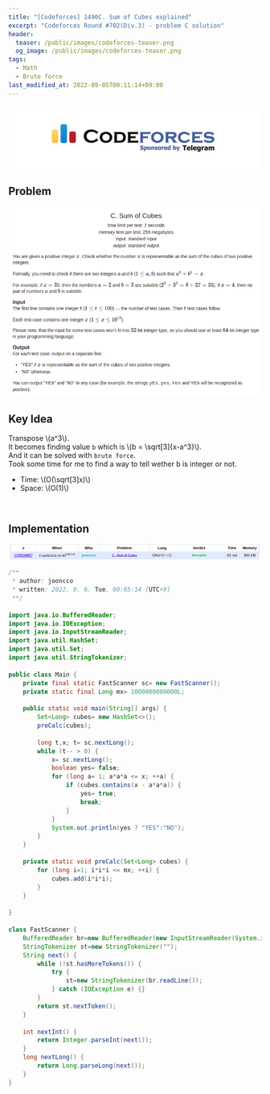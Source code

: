 ```yaml
---
title: "[Codeforces] 1490C. Sum of Cubes explained"
excerpt: "Codeforces Round #702(Div.3) - problem C solution"
header:
  teaser: /public/images/codeforces-teaser.png
  og_image: /public/images/codeforces-teaser.png
tags:
  - Math
  - Brute force
last_modified_at: 2022-09-05T00:11:14+09:00
---
```

<a href="https://codeforces.com/">
    <img src="/public/images/codeforces-logo.jpeg"/>
</a>

## Problem
<a href="http://codeforces.com/contest/1490/problem/C">
    <img src="/public/images/codeforces-1490C.png"/>
</a>

<br/>

## Key Idea
Transpose \\(a^3\\).  
It becomes finding value `b` which is \\(b = \sqrt[3]{x-a^3}\\).  
And it can be solved with `brute force`.  
Took some time for me to find a way to tell wether b is integer or not.  

- Time: \\(O(\sqrt[3]x)\\)  
- Space: \\(O(1)\\)

<br/>

## Implementation
<img src="/public/images/codeforces-1490C-result.png"/>

```java
/**
 * author: jooncco
 * written: 2022. 9. 6. Tue. 00:05:14 [UTC+9]
 **/

import java.io.BufferedReader;
import java.io.IOException;
import java.io.InputStreamReader;
import java.util.HashSet;
import java.util.Set;
import java.util.StringTokenizer;
 
public class Main {
    private final static FastScanner sc= new FastScanner();
    private static final Long mx= 1000000000000L;
 
    public static void main(String[] args) {
        Set<Long> cubes= new HashSet<>();
        preCalc(cubes);
 
        long t,x; t= sc.nextLong();
        while (t-- > 0) {
            x= sc.nextLong();
            boolean yes= false;
            for (long a= 1; a*a*a <= x; ++a) {
                if (cubes.contains(x - a*a*a)) {
                    yes= true;
                    break;
                }
            }
            System.out.println(yes ? "YES":"NO");
        }
    }
 
    private static void preCalc(Set<Long> cubes) {
        for (long i=1; i*i*i <= mx; ++i) {
            cubes.add(i*i*i);
        }
    }
 
}

class FastScanner {
    BufferedReader br=new BufferedReader(new InputStreamReader(System.in));
    StringTokenizer st=new StringTokenizer("");
    String next() {
        while (!st.hasMoreTokens()) {
            try {
                st=new StringTokenizer(br.readLine());
            } catch (IOException e) {}
        }
        return st.nextToken();
    }

    int nextInt() {
        return Integer.parseInt(next());
    }
    long nextLong() {
        return Long.parseLong(next());
    }
}

```